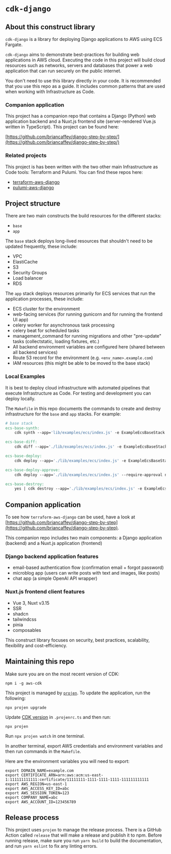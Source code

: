 # `cdk-django`

## About this construct library

`cdk-django` is a library for deploying Django applications to AWS using ECS Fargate.

`cdk-django` aims to demonstrate best-practices for building web applications in AWS cloud. Executing the code in this project will build cloud resources such as networks, servers and databases that power a web application that can run securely on the public internet.

You don't need to use this library directly in your code. It is recommended that you use this repo as a guide. It includes common patterns that are used when working with Infrastructure as Code.

### Companion application

This project has a companion repo that contains a Django (Python) web application backend and a Nuxt.js frontend site (server-rendered Vue.js written in TypeScript). This project can be found here:

[https://github.com/briancaffey/django-step-by-step/](https://github.com/briancaffey/django-step-by-step/)

### Related projects

This project is has been written with the two other main Infrastructure as Code tools: Terraform and Pulumi. You can find these repos here:

- [terraform-aws-django](https://github.com/briancaffey/terraform-aws-django)
- [pulumi-aws-django](https://github.com/briancaffey/pulumi-aws-django)

## Project structure

There are two main constructs the build resources for the different stacks:

- `base`
- `app`

The `base` stack deploys long-lived resources that shouldn't need to be updated frequently, these include:

- VPC
- ElastiCache
- S3
- Security Groups
- Load balancer
- RDS

The `app` stack deploys resources primarily for ECS services that run the application processes, these include:

- ECS cluster for the environment
- web-facing services (for running gunicorn and for running the frontend UI app)
- celery worker for asynchronous task processing
- celery beat for scheduled tasks
- management_command for running migrations and other "pre-update" tasks (collectstatic, loading fixtures, etc.)
- All backend environment variables are configured here (shared between all backend services)
- Route 53 record for the environment (e.g. `<env_name>.example.com`)
- IAM resources (this might be able to be moved to the base stack)

### Local Examples

It is best to deploy cloud infrastructure with automated pipelines that execute Infrastructure as Code. For testing and development you can deploy locally.

The `Makefile` in this repo documents the commands to create and destroy infrastructure for the `base` and `app` stacks. For example:

```Makefile
# base stack
ecs-base-synth:
	cdk synth --app='lib/examples/ecs/index.js' -e ExampleEcsBaseStack

ecs-base-diff:
	cdk diff --app='./lib/examples/ecs/index.js' -e ExampleEcsBaseStack

ecs-base-deploy:
	cdk deploy --app='./lib/examples/ecs/index.js' -e ExampleEcsBaseStack

ecs-base-deploy-approve:
	cdk deploy --app='./lib/examples/ecs/index.js' --require-approval never -e ExampleEcsBaseStack

ecs-base-destroy:
	yes | cdk destroy --app='./lib/examples/ecs/index.js' -e ExampleEcsBaseStack
```

## Companion application

To see how `terraform-aws-django` can be used, have a look at [https://github.com/briancaffey/django-step-by-step](https://github.com/briancaffey/django-step-by-step).

This companion repo includes two main components: a Django application (backend) and a Nuxt.js application (frontend)

### Django backend application features

- email-based authentication flow (confirmation email + forgot password)
- microblog app (users can write posts with text and images, like posts)
- chat app (a simple OpenAI API wrapper)

### Nuxt.js frontend client features

- Vue 3, Nuxt v3.15
- SSR
- shadcn
- tailwindcss
- pinia
- composables

This construct library focuses on security, best practices, scalability, flexibility and cost-efficiency.

## Maintaining this repo

Make sure you are on the most recent version of CDK:

```
npm i -g aws-cdk
```

This project is managed by [`projen`](https://github.com/projen/projen). To update the application, run the following:

```
npx projen upgrade
```

Update [CDK version](https://github.com/aws/aws-cdk/releases) in `.projenrc.ts` and then run:

```
npx projen
```

Run `npx projen watch` in one terminal.


In another terminal, export AWS credentials and environment variables and then run commands in the `Makefile`.

Here are the environment variables you will need to export:

```
export DOMAIN_NAME=example.com
export CERTIFICATE_ARN=arn:aws:acm:us-east-1:111111111111:certificate/11111111-1111-1111-1111-111111111111
export AWS_REGION=us-east-1
export AWS_ACCESS_KEY_ID=abc
export AWS_SESSION_TOKEN=123
export COMPANY_NAME=abc
export AWS_ACCOUNT_ID=123456789
```

## Release process

This project uses `projen` to manage the release process. There is a GitHub Action called `release` that will make a release and publish it to npm. Before running release, make sure you run `yarn build` to build the documentation, and run `yarn eslint` to fix any linting errors.